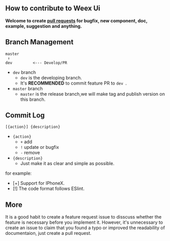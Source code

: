 ## How to contribute to Weex Ui

**Welcome to create [pull requests](https://github.com/apache/incubator-weex-ui/compare/) for bugfix, new component, doc, example, suggestion and anything.**

## Branch Management

```
master
 ↑
dev         <--- Develop/PR
```

* `dev` branch
  * `dev` is the developing branch.
  * It's **RECOMMENDED** to commit feature PR to `dev `.
* `master` branch
  * `master` is the release branch,we will make tag and publish version on this branch.


## Commit Log

```
[{action}] {description}
```

* `{action}`
    * `+` add
    * `!` update or bugfix
    * `-` remove
* `{description}`
    * Just make it as clear and simple as possible.

for example:
- [+] Support for IPhoneX.
- [!] The code format follows ESlint.

## More
It is a good habit to create a feature request issue to disscuss whether the feature is necessary before you implement it. However, it's unnecessary to create an issue to claim that you found a typo or improved the readability of documentaion, just create a pull request.
